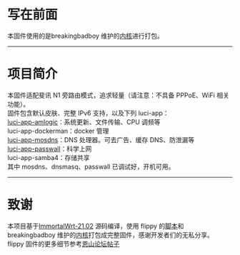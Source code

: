 # 写在前面
本固件使用的是breakingbadboy 维护的[内核](https://github.com/breakingbadboy/OpenWrt/releases/tag/kernel_stable)进行打包。
***
# 项目简介
本固件适配斐讯 N1 旁路由模式，追求轻量（请注意：不具备 PPPoE、WiFi 相关功能）。<br>
固件包含默认皮肤、完整 IPv6 支持，以及下列 luci-app：<br>
[luci-app-amlogic](https://github.com/ophub/luci-app-amlogic)：系统更新、文件传输、CPU 调频等<br>
luci-app-dockerman：docker 管理<br>
[luci-app-mosdns](https://github.com/sbwml/luci-app-mosdns)：DNS 处理器。可去广告、缓存 DNS、防泄漏等<br>
[luci-app-passwall](https://github.com/xiaorouji/openwrt-passwall)：科学上网<br>
luci-app-samba4：存储共享<br>
其中 mosdns、dnsmasq、passwall 已调试好，开机可用。
***
# 致谢
本项目基于[ImmortalWrt-21.02](https://github.com/immortalwrt/immortalwrt/tree/openwrt-21.02) 源码编译，使用 flippy 的[脚本](https://github.com/unifreq/openwrt_packit)和 breakingbadboy 维护的[内核](https://github.com/breakings/OpenWrt/releases/tag/kernel_stable)打包成完整固件，感谢开发者们的无私分享。<br>
flippy 固件的更多细节参考[恩山论坛帖子](https://www.right.com.cn/forum/thread-4076037-1-1.html)
